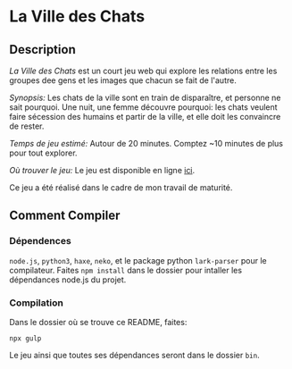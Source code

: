 # La Ville des Chats

## Description

_La Ville des Chats_ est un court jeu web qui explore les relations entre les groupes dee gens et les images que chacun se fait de l'autre.

_Synopsis:_ Les chats de la ville sont en train de disparaître, et personne ne sait pourquoi. Une nuit, une femme découvre pourquoi: les chats veulent faire sécession des humains et partir de la ville, et elle doit les convaincre de rester.

_Temps de jeu estimé:_ Autour de 20 minutes. Comptez ~10 minutes de plus pour tout explorer.

_Où trouver le jeu:_ Le jeu est disponible en ligne [ici](https://algorev.github.io/game).

Ce jeu a été réalisé dans le cadre de mon travail de maturité.

## Comment Compiler

### Dépendences

`node.js`, `python3`, `haxe`, `neko`, et le package python `lark-parser` pour le compilateur. Faites `npm install` dans le dossier pour intaller les dépendances node.js du projet.

### Compilation

Dans le dossier où se trouve ce README, faites:

```npx gulp```

Le jeu ainsi que toutes ses dépendances seront dans le dossier `bin`.